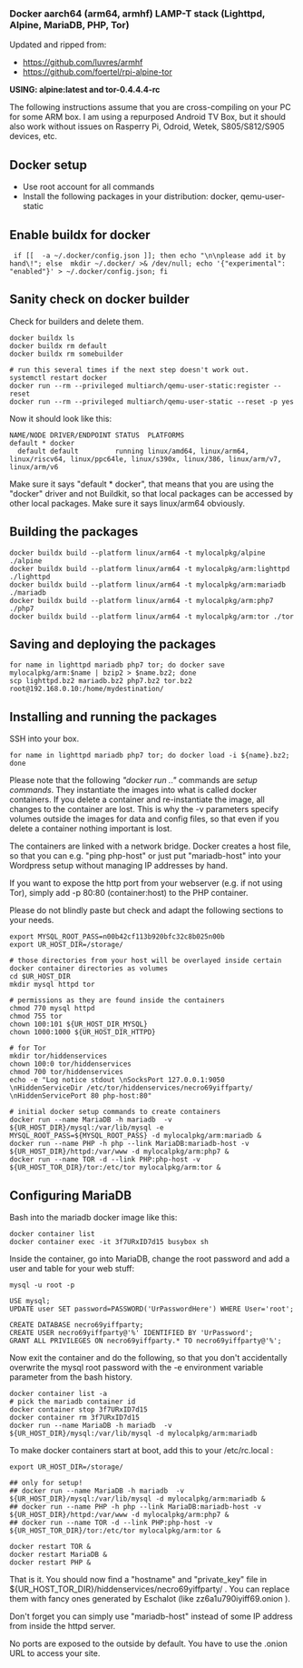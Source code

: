 ### Docker aarch64 (arm64, armhf) LAMP-T stack (Lighttpd, Alpine, MariaDB, PHP, Tor)

Updated and ripped from:
* https://github.com/luvres/armhf
* https://github.com/foertel/rpi-alpine-tor

**USING: alpine:latest and tor-0.4.4.4-rc**

The following instructions assume that you are cross-compiling on your PC for some ARM box. I am using a repurposed Android TV Box, but it should also work without issues on Rasperry Pi, Odroid, Wetek, S805/S812/S905 devices, etc.

## Docker setup
* Use root account for all commands
* Install the following packages in your distribution: docker, qemu-user-static


## Enable buildx for docker
```
 if [[  -a ~/.docker/config.json ]]; then echo "\n\nplease add it by hand\!"; else  mkdir ~/.docker/ >& /dev/null; echo '{"experimental": "enabled"}' > ~/.docker/config.json; fi
```


## Sanity check on docker builder

Check for builders and delete them.
```
docker buildx ls
docker buildx rm default
docker buildx rm somebuilder

# run this several times if the next step doesn't work out.
systemctl restart docker
docker run --rm --privileged multiarch/qemu-user-static:register --reset
docker run --rm --privileged multiarch/qemu-user-static --reset -p yes
```

Now it should look like this:
```
NAME/NODE DRIVER/ENDPOINT STATUS  PLATFORMS
default * docker                  
  default default         running linux/amd64, linux/arm64, linux/riscv64, linux/ppc64le, linux/s390x, linux/386, linux/arm/v7, linux/arm/v6
```

Make sure it says "default * docker", that means that you are using the "docker" driver and not Buildkit, so that local packages can be accessed by other local packages.
Make sure it says linux/arm64 obviously.


## Building the packages
``` 
docker buildx build --platform linux/arm64 -t mylocalpkg/alpine ./alpine
docker buildx build --platform linux/arm64 -t mylocalpkg/arm:lighttpd ./lighttpd
docker buildx build --platform linux/arm64 -t mylocalpkg/arm:mariadb ./mariadb
docker buildx build --platform linux/arm64 -t mylocalpkg/arm:php7 ./php7
docker buildx build --platform linux/arm64 -t mylocalpkg/arm:tor ./tor
```


## Saving and deploying the packages
 
```
for name in lighttpd mariadb php7 tor; do docker save mylocalpkg/arm:$name | bzip2 > $name.bz2; done
scp lighttpd.bz2 mariadb.bz2 php7.bz2 tor.bz2 root@192.168.0.10:/home/mydestination/
```


## Installing and running the packages

SSH into your box.

```
for name in lighttpd mariadb php7 tor; do docker load -i ${name}.bz2; done
```

Please note that the following *"docker run .."* commands are *setup commands*. They instantiate the images into what is called docker containers. If you delete a container and re-instantiate the image, all changes to the container are lost. This is why the -v parameters specify volumes outside the images for data and config files, so that even if you delete a container nothing important is lost.

The containers are linked with a network bridge. Docker creates a host file, so that you can e.g. "ping php-host" or just put "mariadb-host" into your Wordpress setup without managing IP addresses by hand.

If you want to expose the http port from your webserver (e.g. if not using Tor), simply add -p 80:80 (container:host) to the PHP container.

Please do not blindly paste but check and adapt the following sections to your needs.

```
export MYSQL_ROOT_PASS=n00b42cf113b920bfc32c8b025n00b
export UR_HOST_DIR=/storage/

# those directories from your host will be overlayed inside certain docker container directories as volumes
cd $UR_HOST_DIR
mkdir mysql httpd tor

# permissions as they are found inside the containers
chmod 770 mysql httpd 
chmod 755 tor
chown 100:101 ${UR_HOST_DIR_MYSQL}
chown 1000:1000 ${UR_HOST_DIR_HTTPD}

# for Tor 
mkdir tor/hiddenservices
chown 100:0 tor/hiddenservices
chmod 700 tor/hiddenservices
echo -e "Log notice stdout \nSocksPort 127.0.0.1:9050 \nHiddenServiceDir /etc/tor/hiddenservices/necro69yiffparty/ \nHiddenServicePort 80 php-host:80"

# initial docker setup commands to create containers
docker run --name MariaDB -h mariadb  -v ${UR_HOST_DIR}/mysql:/var/lib/mysql -e MYSQL_ROOT_PASS=${MYSQL_ROOT_PASS} -d mylocalpkg/arm:mariadb &
docker run --name PHP -h php --link MariaDB:mariadb-host -v ${UR_HOST_DIR}/httpd:/var/www -d mylocalpkg/arm:php7 &
docker run --name TOR -d --link PHP:php-host -v ${UR_HOST_TOR_DIR}/tor:/etc/tor mylocalpkg/arm:tor &
```


## Configuring MariaDB

Bash into the mariadb docker image like this:

```
docker container list
docker container exec -it 3f7URxID7d15 busybox sh
```

Inside the container, go into MariaDB, change the root password and add a user and table for your web stuff:

```
mysql -u root -p

USE mysql;
UPDATE user SET password=PASSWORD('UrPasswordHere') WHERE User='root';

CREATE DATABASE necro69yiffparty;
CREATE USER necro69yiffparty@'%' IDENTIFIED BY 'UrPassword';
GRANT ALL PRIVILEGES ON necro69yiffparty.* TO necro69yiffparty@'%';
```

Now exit the container and do the following, so that you don't accidentally overwrite the mysql root password with the -e environment variable parameter from the bash history.

```
docker container list -a
# pick the mariadb container id
docker container stop 3f7URxID7d15
docker container rm 3f7URxID7d15
docker run --name MariaDB -h mariadb  -v ${UR_HOST_DIR}/mysql:/var/lib/mysql -d mylocalpkg/arm:mariadb 
```

To make docker containers start at boot, add this to your /etc/rc.local :

```
export UR_HOST_DIR=/storage/

## only for setup!
## docker run --name MariaDB -h mariadb  -v ${UR_HOST_DIR}/mysql:/var/lib/mysql -d mylocalpkg/arm:mariadb &
## docker run --name PHP -h php --link MariaDB:mariadb-host -v ${UR_HOST_DIR}/httpd:/var/www -d mylocalpkg/arm:php7 &
## docker run --name TOR -d --link PHP:php-host -v ${UR_HOST_TOR_DIR}/tor:/etc/tor mylocalpkg/arm:tor &

docker restart TOR &
docker restart MariaDB &
docker restart PHP &
```

That is it. You should now find a "hostname" and "private_key" file in ${UR_HOST_TOR_DIR}/hiddenservices/necro69yiffparty/ . You can replace them with fancy ones generated by Eschalot (like zz6a1u790iyiff69.onion ).

Don't forget you can simply use "mariadb-host" instead of some IP address from inside the httpd server.

No ports are exposed to the outside by default. You have to use the .onion URL to access your site.
